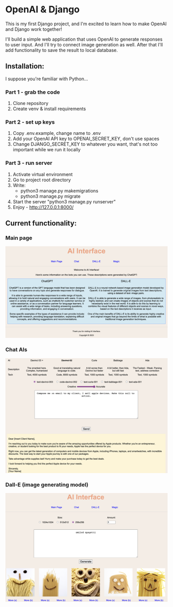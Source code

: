 # OpenAI & Django
This is my first Django project, and I'm excited to learn how to make OpenAI and Django work together!

I'll build a simple web application that uses OpenAI to generate responses to user input. And I'll try to connect image generation as well. After that I'll add functionality to save the result to local database.

## Installation:
I suppose you're familiar with Python...

### Part 1 - grab the code
1. Clone repository
2. Create venv & install requirements


### Part 2 - set up keys
1. Copy .env.example, change name to .env
2. Add your OpenAI API key to OPENAI_SECRET_KEY, don't use spaces
3. Change DJANGO_SECRET_KEY to whatever you want, that's not too important while we run it locally


### Part 3 - run server
1. Activate virtual environment 
2. Go to project root directory
3. Write:
   - python3 manage.py makemigrations
   - python3 manage.py migrate
4. Start the server "python3 manage.py runserver"
5. Enjoy - http://127.0.0.1:8000/

## Current functionality:

### Main page
![Main page](src/static/imgs/main_page.png "Main page")

### Chat AIs
![Chat AIs](src/static/imgs/chat.png "Chat AIs")

### Dall-E (image generating model)
![Dalle](src/static/imgs/generate.png "Dalle")
